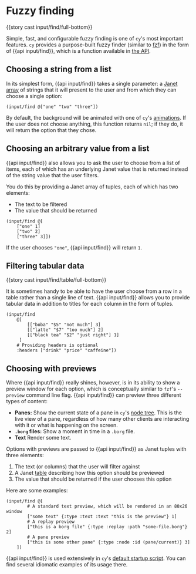 # Fuzzy finding

{{story cast input/find/full-bottom}}

Simple, fast, and configurable fuzzy finding is one of `cy`'s most important features. `cy` provides a purpose-built fuzzy finder (similar to [fzf](https://github.com/junegunn/fzf)) in the form of {{api input/find}}, which is a function available in [the API](./api.md#inputfind).

## Choosing a string from a list

In its simplest form, {{api input/find}} takes a single parameter: a [Janet array](https://janet-lang.org/docs/data_structures/arrays.html) of strings that it will present to the user and from which they can choose a single option:

```janet
(input/find @["one" "two" "three"])
```

By default, the background will be animated with one of `cy`'s [animations](./animations.md). If the user does not choose anything, this function returns `nil`; if they do, it will return the option that they chose.

## Choosing an arbitrary value from a list

{{api input/find}} also allows you to ask the user to choose from a list of items, each of which has an underlying Janet value that is returned instead of the string value that the user filters.

You do this by providing a Janet array of tuples, each of which has two elements:

- The text to be filtered
- The value that should be returned

```janet
(input/find @[
    ["one" 1]
    ["two" 2]
    ["three" 3]])
```

If the user chooses `"one"`, {{api input/find}} will return `1`.

## Filtering tabular data

{{story cast input/find/table/full-bottom}}

It is sometimes handy to be able to have the user choose from a row in a table rather than a single line of text. {{api input/find}} allows you to provide tabular data in addition to titles for each column in the form of tuples.

```janet
(input/find
    @[
        [["boba" "$5" "not much"] 3]
        [["latte" "$7" "too much"] 2]
        [["black tea" "$2" "just right"] 1]
     ]
    # Providing headers is optional
    :headers ["drink" "price" "caffeine"])
```

## Choosing with previews

Where {{api input/find}} really shines, however, is in its ability to show a preview window for each option, which is conceptually similar to `fzf`'s `--preview` command line flag. {{api input/find}} can preview three different types of content:

- **Panes:** Show the current state of a pane in `cy`'s [node tree](./groups-and-panes.md#the-node-tree). This is the live view of a pane, regardless of how many other clients are interacting with it or what is happening on the screen.
- **`.borg` files:** Show a moment in time in a `.borg` file.
- **Text** Render some text.

Options with previews are passed to {{api input/find}} as Janet tuples with three elements:

1. The text (or columns) that the user will filter against
1. A Janet [table](https://janet-lang.org/docs/data_structures/tables.html) describing how this option should be previewed
1. The value that should be returned if the user chooses this option

Here are some examples:

```janet
(input/find @[
        # A standard text preview, which will be rendered in an 80x26 window
        ["some text" {:type :text :text "this is the preview"} 1]
        # A replay preview
        ["this is a borg file" {:type :replay :path "some-file.borg"} 2]
        # A pane preview
        ["this is some other pane" {:type :node :id (pane/current)} 3]
    ])
```

{{api input/find}} is used extensively in `cy`'s [default startup script](https://github.com/cfoust/cy/blob/main/pkg/cy/cy-boot.janet). You can find several idiomatic examples of its usage there.
